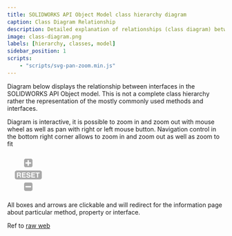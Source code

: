 ```yaml
---
title: SOLIDWORKS API Object Model class hierarchy diagram
caption: Class Diagram Relationship
description: Detailed explanation of relationships (class diagram) between classes and interfaces in the SOLIDWORKS API Objects Model
image: class-diagram.png
labels: [hierarchy, classes, model]
sidebar_position: 1
scripts:
    - "scripts/svg-pan-zoom.min.js"
---
```

Diagram below displays the relationship between interfaces in the SOLIDWORKS API Object model. This is not a complete class hierarchy rather the representation of the mostly commonly used methods and interfaces.

Diagram is interactive, it is possible to zoom in and zoom out with mouse wheel as well as pan with right or left mouse button. Navigation control in the bottom right corner allows to zoom in and zoom out as well as zoom to fit

![Control Box](control-box.png)

All boxes and arrows are clickable and will redirect for the information page about particular method, property or interface.

Ref to [raw web](https://www.codestack.net/solidworks-api/getting-started/api-object-model/class-diagram/)
